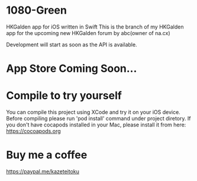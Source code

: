 # 1080-Green
HKGalden app for iOS written in Swift
This is the branch of my HKGalden app for the upcoming new HKGalden forum by abc(owner of na.cx)

Development will start as soon as the API is available.

# App Store Coming Soon...

# Compile to try yourself
You can compile this project using XCode and try it on your iOS device. Before compiling please run 'pod install' command under project diretory. If you don't have cocapods installed in your Mac, please install it from here: https://cocoapods.org

# Buy me a coffee
https://paypal.me/kazeteitoku
